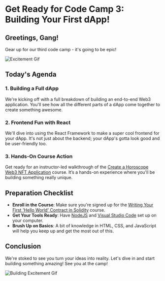 # Get Ready for Code Camp 3: Building Your First dApp!

## Greetings, Gang!

Gear up for our third code camp - it's going to be epic!

![Excitement Gif](https://media4.giphy.com/media/q0yDqNrlUXtKBojHTR/giphy.gif?cid=7941fdc6ulki8gzh4sjecfa76y2saumlsema1dfnv5nyjd5s&ep=v1_gifs_search&rid=giphy.gif&ct=g)

## Today's Agenda

### 1. Building a Full dApp
We're kicking off with a full breakdown of building an end-to-end Web3 application. You'll see how all the different parts of a dApp come together to create something awesome.

### 2. Frontend Fun with React
We'll dive into using the React Framework to make a super cool frontend for your dApp. It's not just about the backend; your dApp's gotta look good and be user-friendly too.

### 3. Hands-On Course Action
Get ready for an instructor-led walkthrough of the [Create a Horoscope Web3 NFT Application](https://metaschool.so/courses/create-a-horoscope-web3-nft-application?utm_campaign=codecamp3&utm_source=luma&utm_medium=email) course. It’s a hands-on experience where you'll be building something really unique.

## Preparation Checklist

- **Enroll in the Course**: Make sure you're signed up for the [Writing Your First 'Hello World' Contract in Solidity](https://metaschool.so/courses/writing-your-first-hello-world-contract-in-solidity) course.
- **Get Your Tools Ready**: Have [NodeJS](https://nodejs.org/en) and [Visual Studio Code](https://code.visualstudio.com/download) set up on your computer.
- **Brush Up on Basics**: A bit of knowledge in HTML, CSS, and JavaScript will help you keep up and get the most out of this.

## Conclusion

We're stoked to see you turn your ideas into reality. Let's dive in and start building something amazing! See you at the camp!

![Building Excitement Gif](https://media2.giphy.com/media/l0ExbnGIX9sMFS7PG/giphy.gif?cid=7941fdc6w612szgpo2n5muz4u7m4u8swtm5jcyj48b7yyteo&ep=v1_gifs_search&rid=giphy.gif&ct=g)
